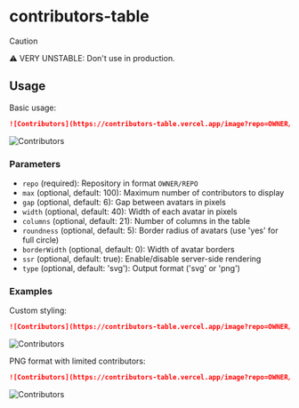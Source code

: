 # contributors-table

> [!CAUTION]
> ⚠️ VERY UNSTABLE: Don't use in production.

## Usage

Basic usage:

```markdown
![Contributors](https://contributors-table.vercel.app/image?repo=OWNER/REPO)
```

![Contributors](https://contributors-table.vercel.app/image?repo=material-extensions/vscode-material-icon-theme)

### Parameters

- `repo` (required): Repository in format `OWNER/REPO`
- `max` (optional, default: 100): Maximum number of contributors to display
- `gap` (optional, default: 6): Gap between avatars in pixels
- `width` (optional, default: 40): Width of each avatar in pixels
- `columns` (optional, default: 21): Number of columns in the table
- `roundness` (optional, default: 5): Border radius of avatars (use 'yes' for full circle)
- `borderWidth` (optional, default: 0): Width of avatar borders
- `ssr` (optional, default: true): Enable/disable server-side rendering
- `type` (optional, default: 'svg'): Output format ('svg' or 'png')

### Examples

Custom styling:

```markdown
![Contributors](https://contributors-table.vercel.app/image?repo=OWNER/REPO&width=50&gap=10&columns=10&roundness=yes)
```

![Contributors](https://contributors-table.vercel.app/image?repo=material-extensions/vscode-material-icon-theme&width=50&gap=10&columns=10&roundness=yes)

PNG format with limited contributors:

```markdown
![Contributors](https://contributors-table.vercel.app/image?repo=OWNER/REPO&max=50&type=png)
```

![Contributors](https://contributors-table.vercel.app/image?repo=material-extensions/vscode-material-icon-theme&max=50&type=png)
